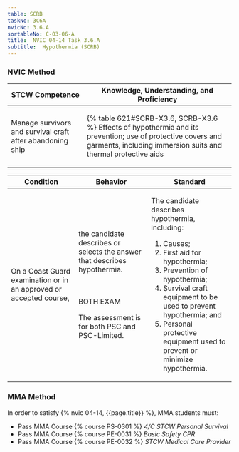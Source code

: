 ```yaml
---
table: SCRB
taskNo: 3C6A
nvicNo: 3.6.A 
sortableNo: C-03-06-A
title:  NVIC 04-14 Task 3.6.A 
subtitle:  Hypothermia (SCRB)
---
```






### NVIC Method

<a style="display:none;" onclick="togglevisibility('nvic_methods')" >Show NVIC method.</a>

<div id='nvic_methods' class='show'>

<table>
<thead>
<tr>
<th class='forty'> STCW Competence </th>
<th class='sixty'> Knowledge, Understanding, and Proficiency </th>
</tr>
</thead>

<tbody>
<tr><td markdown='1'>

Manage survivors and survival craft after abandoning ship

</td><td markdown='1'>

{% table 621#SCRB-X3.6, SCRB-X3.6 %} Effects of hypothermia and its prevention; use of protective covers and garments, including immersion suits and thermal protective aids

</td></tr>


</tbody>
</table>


<table>
<thead>
<tr><th class='twenty'>  Condition </th><th class='twenty'> Behavior </th><th  class='sixty'>Standard </th></tr>
</thead>
<tbody >



<tr><td markdown='1'>

On a Coast Guard examination or in an approved or accepted course,

</td><td markdown='1'>

the candidate describes or selects the answer that describes hypothermia.

<br>

<div class="tooltip" markdown='1'>

BOTH
EXAM

The assessment is for both PSC and PSC-Limited.

</div>


</td><td markdown='1'>

The candidate describes hypothermia, including:

1. Causes;
2. First aid for hypothermia;
3. Prevention of hypothermia;
4. Survival craft equipment to be used to prevent hypothermia; and 
5. Personal protective equipment used to prevent or minimize hypothermia. 

</td></tr>
</tbody>
</table>
</div>


### MMA Method

In order to satisfy  {% nvic 04-14, {{page.title}}  %}, MMA students must:

* Pass MMA Course {% course PS-0301 %}  *4/C STCW Personal Survival*
* Pass MMA Course {% course PE-0031 %}  *Basic Safety CPR*
* Pass MMA Course {% course PE-0032 %}  *STCW Medical Care Provider*
